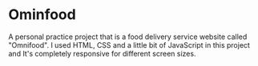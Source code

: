 # Ominfood
A personal practice project that is a food delivery service website called "Omnifood".
I used HTML, CSS and a little bit of JavaScript in this project and It's completely responsive for different screen sizes.
